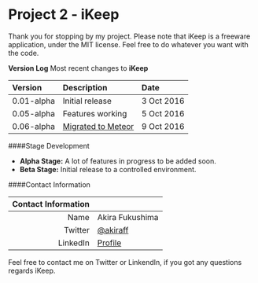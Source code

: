 Project 2 - iKeep
=================

Thank you for stopping by my project. Please note that iKeep is a freeware application, under the MIT license. Feel free to do whatever you want with the code.

**Version Log**
Most recent changes to **iKeep**

| Version         | Description        | Date          |
| :-------------- | :----------------- | :------------ |
| 0.01-alpha      | Initial release    | 3 Oct 2016    |
| 0.05-alpha      | Features working   | 5 Oct 2016    |
| 0.06-alpha      | [Migrated to Meteor](https://github.com/Akiraff2015/Project-2-Meteor.js-) | 9 Oct 2016    |

####Stage Development
- **Alpha Stage:** A lot of features in progress to be added soon.
- **Beta Stage:** Initial release to a controlled environment.

####Contact Information

| Contact Information|                                                    |
| ------------------:| :------------------------------------------------- |
| Name               | Akira Fukushima                                    |
| Twitter            | [@akiraff](https://twitter.com/akiraff "@akiraff") |
| LinkedIn           | [Profile](https://www.linkedin.com/in/akiraff)     |

Feel free to contact me on Twitter or LinkendIn, if you got any questions regards iKeep.
